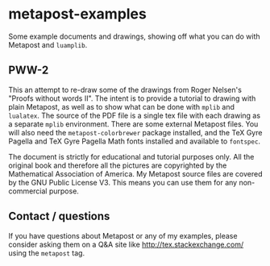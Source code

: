 # metapost-examples

Some example documents and drawings, showing off what you can do with Metapost and `luamplib`.

## PWW-2 

This an attempt to re-draw some of the drawings from Roger Nelsen's "Proofs
without words II".  The intent is to provide a tutorial to drawing with plain
Metapost, as well as to show what can be done with `mplib` and `lualatex`.  The
source of the PDF file is a single tex file with each drawing as a separate
`mplib` environment.  There are some external Metapost files.  You will also
need the `metapost-colorbrewer` package installed, and the TeX Gyre Pagella and
TeX Gyre Pagella Math fonts installed and available to `fontspec`.

The document is strictly for educational and tutorial purposes only.  All the
original book and therefore all the pictures are copyrighted by the
Mathematical Association of America. My Metapost source files are covered by
the GNU Public License V3.  This means you can use them for any non-commercial
purpose.

## Contact / questions

If you have questions about Metapost or any of my examples, please consider asking
them on a Q&A site like http://tex.stackexchange.com/ using the `metapost` tag.
